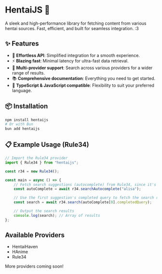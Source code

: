 # **HentaiJS 🔞**

A sleek and high-performance library for fetching content from various hentai sources. Fast, efficient, and built for seamless integration. :3

## ✨ **Features**
- 🚀 **Effortless API**: Simplified integration for a smooth experience.
- ⚡ **Blazing fast**: Minimal latency for ultra-fast data retrieval.
- 🔄 **Multi-provider support**: Search across various providers for a wider range of results.
- 📚 **Comprehensive documentation**: Everything you need to get started.
- 🔧 **TypeScript & JavaScript compatible**: Flexibility to suit your preferred language.

## 📦 **Installation**

```sh
npm install hentaijs
# Or with Bun
bun add hentaijs
```

## 📋 **Example Usage (Rule34)**

```ts
// Import the Rule34 provider
import { Rule34 } from "hentaijs";

const r34 = new Rule34();

const main = async () => {
    // Fetch search suggestions (autocomplete) from Rule34, since it's highly query-sensitive
    const autoComplete = await r34.searchAutocomplete("alisa");

    // Use the first suggestion's completed query to fetch the search results
    const search = await r34.search(autoComplete[0].completedQuery);

    // Output the search results
    console.log(search); // Array of results
};
```

## **Available Providers**
- HentaiHaven
- HAnime
- Rule34

More providers coming soon!
